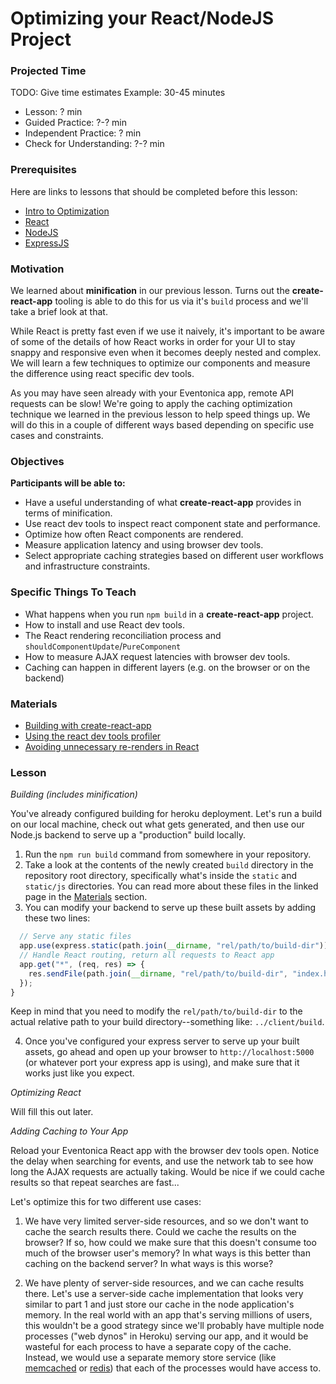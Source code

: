 # Optimizing your React/NodeJS Project

### Projected Time

TODO: Give time estimates
Example: 30-45 minutes
- Lesson: ? min
- Guided Practice: ?-? min
- Independent Practice: ? min
- Check for Understanding: ?-? min

### Prerequisites

Here are links to lessons that should be completed before this lesson:

- [Intro to Optimization](/optimization/optimization.md)
- [React](/react-js/react.md)
- [NodeJS](/node-js/node-js.md)
- [ExpressJS](/express-js/express.md)

### Motivation

We learned about **minification** in our previous lesson.  Turns out the **create-react-app** tooling is able to do this for us via it's `build` process and we'll take a brief look at that.

While React is pretty fast even if we use it naively, it's important to be aware of some of the details of how React works in order for your UI to stay snappy and responsive even when it becomes deeply nested and complex.  We will learn a few techniques to optimize our components and measure the difference using react specific dev tools.

As you may have seen already with your Eventonica app, remote API requests can be slow!  We're going to apply the caching optimization technique we learned in the previous lesson to help speed things up.  We will do this in a couple of different ways based depending on specific use cases and constraints.

### Objectives

**Participants will be able to:**

- Have a useful understanding of what **create-react-app** provides in terms of minification.
- Use react dev tools to inspect react component state and performance.
- Optimize how often React components are rendered.
- Measure application latency and using browser dev tools.
- Select appropriate caching strategies based on different user workflows and infrastructure constraints.

### Specific Things To Teach

- What happens when you run `npm build` in a **create-react-app** project.
- How to install and use React dev tools.
- The React rendering reconciliation process and `shouldComponentUpdate`/`PureComponent`
- How to measure AJAX request latencies with browser dev tools.
- Caching can happen in different layers (e.g. on the browser or on the backend)

### Materials

- [Building with create-react-app](https://facebook.github.io/create-react-app/docs/production-build)
- [Using the react dev tools profiler](https://reactjs.org/blog/2018/09/10/introducing-the-react-profiler.html)
- [Avoiding unnecessary re-renders in React](https://reactjs.org/docs/optimizing-performance.html#avoid-reconciliation)

### Lesson

_Building (includes minification)_

You've already configured building for heroku deployment.  Let's run a build on our local machine, check out what gets generated, and then use our Node.js backend to serve up a "production" build locally.

1. Run the `npm run build` command from somewhere in your repository.
2. Take a look at the contents of the newly created `build` directory in the repository root directory, specifically what's inside the `static` and `static/js` directories.  You can read more about these files in the linked page in the [Materials](#materials) section.
3. You can modify your backend to serve up these built assets by adding these two lines:
```javascript
  // Serve any static files
  app.use(express.static(path.join(__dirname, "rel/path/to/build-dir")));
  // Handle React routing, return all requests to React app
  app.get("*", (req, res) => {
    res.sendFile(path.join(__dirname, "rel/path/to/build-dir", "index.html"));
  });
}
```
Keep in mind that you need to modify the `rel/path/to/build-dir` to the actual relative path to your build directory--something like: `../client/build`.

4. Once you've configured your express server to serve up your built assets, go ahead and open up your browser to `http://localhost:5000` (or whatever port your express app is using), and make sure that it works just like you expect.

_Optimizing React_

Will fill this out later.

_Adding Caching to Your App_

Reload your Eventonica React app with the browser dev tools open.  Notice the delay when searching for events, and use the network tab to see how long the AJAX requests are actually taking.  Would be nice if we could cache results so that repeat searches are fast...

Let's optimize this for two different use cases:

1. We have very limited server-side resources, and so we don't want to cache the search results there.  Could we cache the results on the browser?  If so, how could we make sure that this doesn't consume too much of the browser user's memory?  In what ways is this better than caching on the backend server?  In what ways is this worse?

2. We have plenty of server-side resources, and we can cache results there.  Let's use a server-side cache implementation that looks very similar to part 1 and just store our cache in the node application's memory.  In the real world with an app that's serving millions of users, this wouldn't be a good strategy since we'll probably have multiple node processes ("web dynos" in Heroku) serving our app, and it would be wasteful for each process to have a separate copy of the cache.  Instead, we would use a separate memory store service (like [memcached](https://www.memcached.org/) or [redis](https://redis.io/)) that each of the processes would have access to.